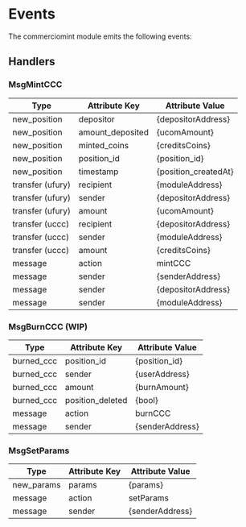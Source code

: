 <!--
order: 3
-->

# Events

The commerciomint module emits the following events:

## Handlers

### MsgMintCCC

| Type           | Attribute Key    | Attribute Value      |
| --------       | -------------    | ------------------   |
| new_position   | depositor        | {depositorAddress}   |
| new_position   | amount_deposited | {ucomAmount}         |
| new_position   | minted_coins     | {creditsCoins}       |
| new_position   | position_id      | {position_id}        |
| new_position   | timestamp        | {position_createdAt} |
| transfer (ufury) | recipient     | {moduleAddress}   |
| transfer (ufury) | sender        | {depositorAddress} |
| transfer (ufury) | amount        | {ucomAmount}      |
| transfer (uccc) | recipient     | {depositorAddress}   |
| transfer (uccc) | sender        | {moduleAddress} |
| transfer (uccc) | amount        | {creditsCoins}      |
| message        | action           | mintCCC              |
| message        | sender           | {senderAddress}      |
| message        | sender           | {depositorAddress}      |
| message        | sender           | {moduleAddress}      |

### MsgBurnCCC (WIP)

| Type       | Attribute Key    | Attribute Value   |
| --------   | -------------    |----------------   |
| burned_ccc | position_id      | {position_id}     |
| burned_ccc | sender           | {userAddress}     |
| burned_ccc | amount           | {burnAmount}      |
| burned_ccc | position_deleted | {bool}            |
| message    | action           | burnCCC           |
| message    | sender           | {senderAddress}   |

### MsgSetParams

| Type                | Attribute Key       | Attribute Value |
| ------------------- | ------------------- | --------------- |
| new_params          | params              | {params}        |
| message             | action              | setParams      |
| message             | sender              | {senderAddress} |
